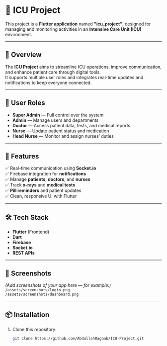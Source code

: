 # 🏥 ICU Project

This project is a **Flutter application** named **"icu_project"**, designed for managing and monitoring activities in an **Intensive Care Unit (ICU)** environment.

---

## 🚀 Overview

The **ICU Project** aims to streamline ICU operations, improve communication, and enhance patient care through digital tools.  
It supports multiple user roles and integrates real-time updates and notifications to keep everyone connected.

---

## 👥 User Roles

- **Super Admin** — Full control over the system  
- **Admin** — Manage users and departments  
- **Doctor** — Access patient data, tests, and medical reports  
- **Nurse** — Update patient status and medication  
- **Head Nurse** — Monitor and assign nurses’ duties  

---

## 🧩 Features

✅ Real-time communication using **Socket.io**  
✅ Firebase integration for **notifications**  
✅ Manage **patients**, **doctors**, and **nurses**  
✅ Track **x-rays** and **medical tests**  
✅ **Pill reminders** and patient updates  
✅ Clean, responsive UI with Flutter  

---

## 🛠️ Tech Stack

- **Flutter** (Frontend)
- **Dart**
- **Firebase**
- **Socket.io**
- **REST APIs**

---

## 📱 Screenshots

*(Add screenshots of your app here — for example:)*  
`/assets/screenshots/login.png`  
`/assets/screenshots/dashboard.png`

---

## 📦 Installation

1. Clone this repository:
   ```bash
   git clone https://github.com/AbdullahRagaab/ICU-Project.git
